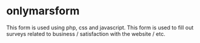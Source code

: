 # onlymarsform
This form is used using php, css and javascript. This form is used to fill out surveys related to business / satisfaction with the website / etc.
